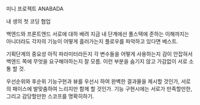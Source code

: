 미니 프로젝트 ANABADA

내 생의 첫 코딩 협업

백엔드와 프론트엔드 서로에 대하 배려
지금 내 단계에선 풀스택에 준하는 이해까지는 아니더라도 각자의 기능이 어떻게 흘러가는지 플로우를 파악하고 있다면 베스트.

기획단계의 중요성
아직 파라미터라든지 각 변수들을 어떻게 사용하는지 감이 안잡혀서 백엔드 쪽에 무엇을 요구해야하는지 잘 모름. 이런 부분을 숨기지 않고 가감없이 서로 소통 할 것.

우선순위와 후순위
기능구현과 뷰를 우선시 하여 완벽한 결과물을 제시할 것인가, 서로의 패이스에 발맞춤하여 느리지만 함께 할 것인가.
기능 구현시에는 서로가 만족할만한, 그리고 감당할만한 스코프를 명확히하기.



